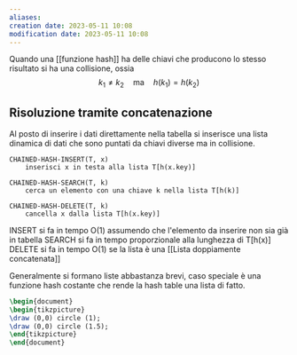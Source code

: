 ```yaml
---
aliases: 
creation date: 2023-05-11 10:08
modification date: 2023-05-11 10:08
---
```


Quando una [[funzione hash]] ha delle chiavi che producono lo stesso risultato si ha una collisione, ossia
$$ k_{1} \neq k_{2}\quad\text{ma}\quad h(k_{1}) = h(k_{2})$$
## Risoluzione tramite concatenazione
Al posto di inserire i dati direttamente nella tabella si inserisce una lista dinamica di dati che sono puntati da chiavi diverse ma in collisione.

```
CHAINED-HASH-INSERT(T, x)
	inserisci x in testa alla lista T[h(x.key)]

CHAINED-HASH-SEARCH(T, k)
	cerca un elemento con una chiave k nella lista T[h(k)]

CHAINED-HASH-DELETE(T, k)
	cancella x dalla lista T[h(x.key)]
```

INSERT si fa in tempo O(1) assumendo che l'elemento da inserire non sia già in tabella
SEARCH si fa in tempo proporzionale alla lunghezza di T\[h(x)\]
DELETE si fa in tempo O(1) se la lista è una [[Lista doppiamente concatenata]]

Generalmente si formano liste abbastanza brevi, caso speciale è una funzione hash costante che rende la hash table una lista di fatto.

```tikz
\begin{document}
\begin{tikzpicture}
\draw (0,0) circle (1);
\draw (0,0) circle (1.5);
\end{tikzpicture}
\end{document}
```
